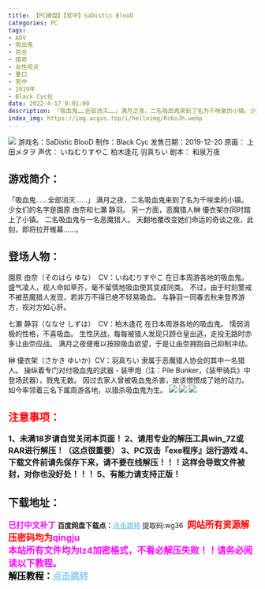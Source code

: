 ```yaml
---
title: 【PC硬盘】【官中】SaDistic BlooD
categories: PC
tags:
- ADV
- 吸血鬼
- 百合
- 猎奇
- 女性视点
- 重口
- 官中
- 2019年
- Black Cyc社
date: 2022-4-17 0:01:00
description: 「吸血鬼……全部消灭……」满月之夜，二名吸血鬼来到了名为千咲楽的小镇。少女们的名字是園原 由奈和七瀬 静羽。另一方面，恶魔猎人榊 優衣架亦同时踏上了小镇。二名吸血鬼与一名恶魔猎人。天翻地覆改变她们命运的奇谈之夜，此刻，即将拉开帷幕……。
index_img: https://img.acgus.top/i/helloimg/RcKoJh.webp
---
```

![](https://img.acgus.top/i/helloimg/RcKoJh.webp)
游戏名：SaDistic BlooD
制作：Black Cyc
发售日期：2019-12-20
原画： 上田メタヲ
声优： いねむりすやこ 柏木逢花 羽真ちい
剧本： 和泉万夜

## 游戏简介：
「吸血鬼……全部消灭……」
满月之夜，二名吸血鬼来到了名为千咲楽的小镇。
少女们的名字是園原 由奈和七瀬 静羽。
另一方面，恶魔猎人榊 優衣架亦同时踏上了小镇。
二名吸血鬼与一名恶魔猎人。
天翻地覆改变她们命运的奇谈之夜，此刻，即将拉开帷幕……。

## **登场人物：**
園原 由奈（そのはら ゆな）　CV：いねむりすやこ
在日本周游各地的吸血鬼。
盛气凌人，视人命如草芥，毫不留情地吸血使其变成同类。
不过，由于时刻警戒不被恶魔猎人发现，若非万不得已绝不轻易吸血。
与静羽一同春去秋来登界游方，视对方如心肝。

七瀬 静羽（ななせ しずは）　CV：柏木逢花
在日本周游各地的吸血鬼。
懦弱消极的性格，不喜吸血。
生性厌战，每每被猎人发现只顾仓皇出逃，走投无路时亦多让由奈应战。
满月之夜便难以按捺吸血欲望，于是让由奈拥抱自己抑制冲动。

榊 優衣架（さかき ゆいか）CV：羽真ちい
隶属于恶魔猎人协会的其中一名猎人。
操纵着专门对付吸血鬼的武器・装甲炮（注：Pile Bunker，《装甲骑兵》中登场武器），戮鬼无数。
因过去家人曾被吸血鬼杀害，故该憎恨成了她的动力。
如今率领着三名下属周游各地，以猎杀吸血鬼为生。
![](https://img.acgus.top/i/helloimg/RcKGQ0.webp)
![](https://img.acgus.top/i/helloimg/RcKRym.webp)
![](https://img.acgus.top/i/helloimg/RcKFcc.webp)



## <font color=#FF0000 >注意事项：</font>
<font size=3><b>1、未满18岁请自觉关闭本页面！
2、请用专业的解压工具win_7Z或RAR进行解压！（这点很重要）
3、PC双击『exe程序』运行游戏
4、下载文件前请先保存下来，请不要在线解压！！！这样会导致文件被封，对你也没好处！！！
5、有能力请支持正版！</b></font>

## 下载地址：
<font color=#FF00FF size=3><b>已打中文补丁</b></font>
<b>百度网盘下载点：</b><a href="https://pan.baidu.com/s/16H1e0oliQ5b2pceuDIpbuw?pwd=wg36" style="color: #87CEEB;"><b>点击跳转</b></a> 提取码:wg36
<a style="padding: 0" href="https://post.qingju.org/AD/"><img style="max-width:100%" src="https://img.acgus.top/i/2024/07/478f689b8021d8d499ab43d21acf137a.gif" alt=""></a>
<b><font color=#FF0000 size=4>网站所有资源解压密码均为</b></font><b><font color=#FF00FF size=4>qingju</font><font color=#FF0000 ></font></b><br><b><font color=#FF00FF size=4>本站所有文件均为lz4加密格式，不看必解压失败！！请务必阅读以下教程。</b></font><br><b><font color=#000 size=4>解压教程：</b><a href="https://post.qingju.org/tutorial/000/" style="color: #87CEEB;"><b>点击跳转</b></a>